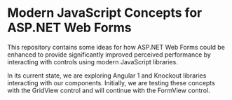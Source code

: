 # Modern JavaScript Concepts for ASP.NET Web Forms

This repository contains some ideas for how ASP.NET Web Forms could be enhanced to provide significantly improved perceived performance by interacting with controls using modern JavaScript libraries.

In its current state, we are exploring Angular 1 and Knockout libraries interacting with our components.  Initially, we are testing these concepts with the GridView control and will continue with the FormView control. 
